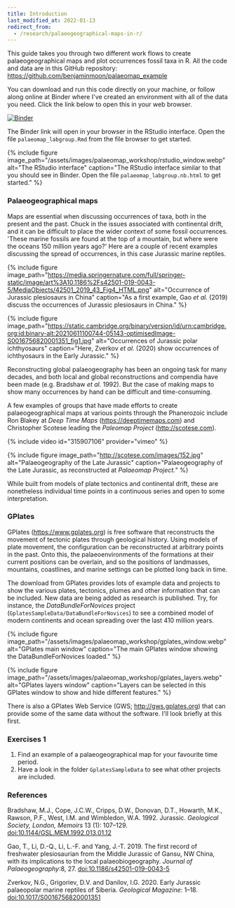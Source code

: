 ```yaml
---
title: Introduction
last_modified_at: 2022-01-13 
redirect_from:
  - /research/palaeogeographical-maps-in-r/
---
```


This guide takes you through two different work flows to create palaeogeographical maps and plot occurrences fossil taxa in R. All the code and data are in this GitHub repository: <https://github.com/benjaminmoon/palaeomap_example>

You can download and run this code directly on your machine, or follow along online at Binder where I've created an environment with all of the data you need. Click the link below to open this in your web browser.

[![Binder](https://mybinder.org/badge_logo.svg)](https://mybinder.org/v2/gh/benjaminmoon/palaeomap_example/HEAD?urlpath=rstudio)

The Binder link will open in your browser in the RStudio interface. Open the file `palaeomap_labgroup.Rmd` from the file browser to get started.

{% include figure
    image_path="/assets/images/palaeomap_workshop/rstudio_window.webp"
    alt="The RStudio interface"
    caption="The RStudio interface similar to that you should see in Binder. Open the file `palaeomap_labgroup.nb.html` to get started."
%}

### Palaeogeographical maps

Maps are essential when discussing occurrences of taxa, both in the present and the past. Chuck in the issues associated with continental drift, and it can be difficult to place the wider context of some fossil occurrences. 'These marine fossils are found at the top of a mountain, but where were the oceans 150 million years ago?' Here are a couple of recent examples discussing the spread of occurrences, in this case Jurassic marine reptiles.

{% include figure
    image_path="https://media.springernature.com/full/springer-static/image/art%3A10.1186%2Fs42501-019-0043-5/MediaObjects/42501_2019_43_Fig4_HTML.png"
    alt="Occurrence of Jurassic plesiosaurs in China"
    caption="As a first example, Gao _et al._ (2019) discuss the occurrences of Jurassic plesiosaurs in China."
%}


{% include figure
    image_path="https://static.cambridge.org/binary/version/id/urn:cambridge.org:id:binary-alt:20210611100744-05143-optimisedImage-S0016756820001351_fig1.jpg"
    alt="Occurrences of Jurassic polar ichthyosaurs"
    caption="Here, Zverkov _et al._ (2020) show occurrences of ichthyosaurs in the Early Jurassic."
%}

Reconstructing global palaeogeography has been an ongoing task for many decades, and both local and global reconstructions and compendia have been made (e.g. Bradshaw _et al._ 1992). But the case of making maps to show many occurrences by hand can be difficult and time-consuming.

A few examples of groups that have made efforts to create palaeogeographical maps at various points through the Phanerozoic include Ron Blakey at *Deep Time Maps* (<https://deeptimemaps.com>) and Christopher Scotese leading the *Paleomap Project* (<http://scotese.com>).

{% include video id="315907106" provider="vimeo" %}

{% include figure
    image_path="http://scotese.com/images/152.jpg"
    alt="Palaeogeography of the Late Jurassic"
    caption="Palaeogeography of the Late Jurassic, as reconstructed at _Palaeomap Project._"
%}

While built from models of plate tectonics and continental drift, these are nonetheless individual time points in a continuous series and open to some interpretation.

### GPlates

GPlates (<https://www.gplates.org>) is free software that reconstructs the movement of tectonic plates through geological history. Using models of plate movement, the configuration can be reconstructed at arbitrary points in the past. Onto this, the palaeoenvironments of the formations at their current positions can be overlain, and so the positions of landmasses, mountains, coastlines, and marine settings can be plotted long back in time.

The download from GPlates provides lots of example data and projects to show the various plates, tectonics, plumes and other information that can be included. New data are being added as research is published. Try, for instance, the *DataBundleForNovices* project (`GplatesSampleData/DataBundleForNovices`) to see a combined model of modern continents and ocean spreading over the last 410 million years.

{% include figure
    image_path="/assets/images/palaeomap_workshop/gplates_window.webp"
    alt="GPlates main window"
    caption="The main GPlates window showing the DataBundleForNovices loaded."
%}

{% include figure
    image_path="/assets/images/palaeomap_workshop/gplates_layers.webp"
    alt="GPlates layers window"
    caption="Layers can be selected in this GPlates window to show and hide different features."
%}

There is also a GPlates Web Service (GWS; <http://gws.gplates.org>) that can provide some of the same data without the software. I'll look briefly at this first.

### Exercises 1

1.  Find an example of a palaeogeographical map for your favourite time period.
2.  Have a look in the folder `GplatesSampleData` to see what other projects are included.

### References

Bradshaw, M.J., Cope, J.C.W., Cripps, D.W., Donovan, D.T., Howarth, M.K., Rawson, P.F., West, I.M. and Wimbledon, W.A. 1992. Jurassic. <i>Geological Society, London, Memoirs</i> 13 (1): 107–129. [doi:10.1144/GSL.MEM.1992.013.01.12](https://doi.org/10.1144/GSL.MEM.1992.013.01.12)

Gao, T., Li, D.-Q., Li, L.-F. and Yang, J.-T. 2019. The first record of freshwater plesiosaurian from the Middle Jurassic of Gansu, NW China, with its implications to the local palaeobiogeography. <i>Journal of Palaeogeography</i>:8, 27. [doi:10.1186/s42501-019-0043-5](https://doi.org/10.1186/s42501-019-0043-5)

Zverkov, N.G., Grigoriev, D.V. and Danilov, I.G. 2020. Early Jurassic palaeopolar marine reptiles of Siberia. <i>Geological Magazine</i>: 1–18. [doi:10.1017/S0016756820001351](https://doi.org/10.1017/S0016756820001351)
 
